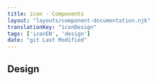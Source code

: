 ```yaml
---
title: icon - Components
layout: "layouts/component-documentation.njk"
translationKey: "iconDesign"
tags: ['iconEN', 'design']
date: "git Last Modified"
---
```


## Design
